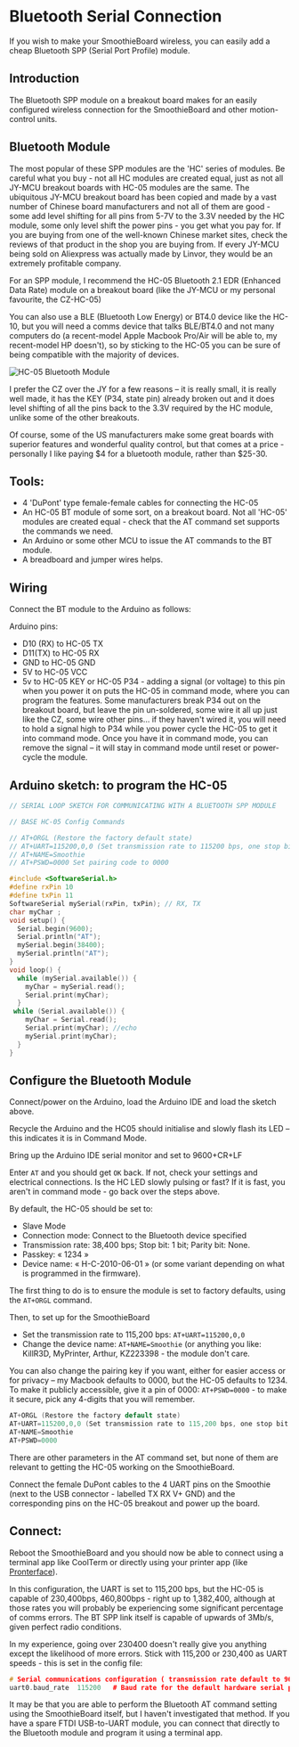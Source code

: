 
# Bluetooth Serial Connection

If you wish to make your SmoothieBoard wireless, you can easily add a cheap Bluetooth SPP (Serial Port Profile) module.

## Introduction

The Bluetooth SPP module on a breakout board makes for an easily configured wireless connection for the SmoothieBoard and other motion-control units. 

## Bluetooth Module

The most popular of these SPP modules are the 'HC' series of modules. Be careful what you buy - not all HC modules are created equal, just as not all JY-MCU breakout boards with HC-05 modules are the same. The ubiquitous JY-MCU breakout board has been copied and made by a vast number of Chinese board manufacturers and not all of them are good - some add level shifting for all pins from 5-7V to the 3.3V needed by the HC module, some only level shift the power pins - you get what you pay for. If you are buying from one of the well-known Chinese market sites, check the reviews of that product in the shop you are buying from. If every JY-MCU being sold on Aliexpress was actually made by Linvor, they would be an extremely profitable company.

For an SPP module, I recommend the HC-05 Bluetooth 2.1 EDR (Enhanced Data Rate) module on a breakout board (like the JY-MCU or my personal favourite, the CZ-HC-05)

You can also use a BLE (Bluetooth Low Energy) or BT4.0 device like the HC-10, but you will need a comms device that talks BLE/BT4.0 and not many computers do (a recent-model Apple Macbook Pro/Air will be able to, my recent-model HP doesn't), so by sticking to the HC-05 you can be sure of being compatible with the majority of devices. 

![HC-05 Bluetooth Module](/images/external/https.web.archive.org.web.20161013235353im.http.gd1.alicdn.com.bao.uploaded.i1.14767031049461097.t1rryxxzxkxxxxxxxx.0.item.pic.jpg.400x400.jpg.webp)

I prefer the CZ over the JY for a few reasons – it is really small, it is really well made, it has the KEY (P34, state pin) already broken out and it does level shifting of all the pins back to the 3.3V required by the HC module, unlike some of the other breakouts.

Of course, some of the US manufacturers make some great boards with superior features and wonderful quality control, but that comes at a price - personally I like paying $4 for a bluetooth module, rather than $25-30.

## Tools:

- 4 'DuPont' type female-female cables for connecting the HC-05
- An HC-05 BT module of some sort, on a breakout board. Not all 'HC-05' modules are created equal - check that the AT command set supports the commands we need.
- An Arduino or some other MCU to issue the AT commands to the BT module.
- A breadboard and jumper wires helps.

## Wiring

Connect the BT module to the Arduino as follows:

Arduino pins:
- D10 (RX) to HC-05 TX  
- D11(TX) to HC-05 RX 
- GND to HC-05 GND 
- 5V to HC-05 VCC 
- 5v to HC-05 KEY or HC-05 P34 -  adding a signal (or voltage) to this pin when you power it on puts the HC-05 in command mode, where you can program the features. Some manufacturers break P34 out on the breakout board, but leave the pin un-soldered, some wire it all up just like the CZ, some wire other pins… if they haven't wired it, you will need to hold a signal high to P34 while you power cycle the HC-05 to get it into command mode. Once you have it in command mode, you can remove the signal – it will stay in command mode until reset or power-cycle the module.

## Arduino sketch: to program the HC-05

```cpp
// SERIAL LOOP SKETCH FOR COMMUNICATING WITH A BLUETOOTH SPP MODULE

// BASE HC-05 Config Commands

// AT+ORGL (Restore the factory default state)
// AT+UART=115200,0,0 (Set transmission rate to 115200 bps, one stop bit and no parity bit)
// AT+NAME=Smoothie
// AT+PSWD=0000 Set pairing code to 0000

#include <SoftwareSerial.h>
#define rxPin 10
#define txPin 11
SoftwareSerial mySerial(rxPin, txPin); // RX, TX
char myChar ;
void setup() {
  Serial.begin(9600);   
  Serial.println("AT");
  mySerial.begin(38400);
  mySerial.println("AT");
}
void loop() {
  while (mySerial.available()) {
    myChar = mySerial.read();
    Serial.print(myChar);
  }
 while (Serial.available()) {
    myChar = Serial.read();
    Serial.print(myChar); //echo
    mySerial.print(myChar);
  }
}
```

## Configure the Bluetooth Module

Connect/power on the Arduino, load the Arduino IDE and load the sketch above.

Recycle the Arduino and the HC05 should initialise and slowly flash its LED – this indicates it is in Command Mode.

Bring up the Arduino IDE serial monitor and set to 9600+CR+LF

Enter `AT` and you should get `OK` back. If not, check your settings and electrical connections. Is the HC LED slowly pulsing or fast? If it is fast, you aren't in command mode - go back over the steps above.

By default, the HC-05 should be set to:

- Slave Mode
- Connection mode: Connect to the Bluetooth device specified
- Transmission rate: 38,400 bps; Stop bit: 1 bit; Parity bit: None.
- Passkey: « 1234 »
- Device name: « H-C-2010-06-01 » (or some variant depending on what is programmed in the firmware).

The first thing to do is to ensure the module is set to factory defaults, using the `AT+ORGL` command.

Then, to set up for the SmoothieBoard

- Set the transmission rate to 115,200 bps: `AT+UART=115200,0,0`
- Change the device name: `AT+NAME=Smoothie` (or anything you like: KillR3D, MyPrinter, Arthur, KZ223398 - the module don't care.

You can also change the pairing key if you want, either for easier access or for privacy – my Macbook defaults to 0000, but the HC-05 defaults to 1234. To make it publicly accessible, give it a pin of 0000: `AT+PSWD=0000` - to make it secure, pick any 4-digits that you will remember.

```cpp
AT+ORGL (Restore the factory default state)
AT+UART=115200,0,0 (Set transmission rate to 115,200 bps, one stop bit and no parity bit)
AT+NAME=Smoothie
AT+PSWD=0000
```

There are other parameters in the AT command set, but none of them are relevant to getting the HC-05 working on the SmoothieBoard.

Connect the female DuPont cables to the 4 UART pins on the Smoothie (next to the USB connector - labelled TX RX V+ GND) and the corresponding pins on the HC-05 breakout and power up the board.

## Connect:

Reboot the SmoothieBoard and you should now be able to connect using a terminal app like CoolTerm or directly using your printer app (like [Pronterface](pronterface.md)).

In this configuration, the UART is set to 115,200 bps, but the HC-05 is capable of 230,400bps, 460,800bps - right up to 1,382,400, although at those rates you will probably be experiencing some significant percentage of comms errors. The BT SPP link itself is capable of upwards of 3Mb/s, given perfect radio conditions.

In my experience, going over 230400 doesn't really give you anything except the likelihood of more errors. Stick with 115,200 or 230,400 as UART speeds - this is set in the config file:

```cpp
# Serial communications configuration ( transmission rate default to 9600 if undefined )  
uart0.baud_rate  115200   # Baud rate for the default hardware serial port
```

It may be that you are able to perform the Bluetooth AT command setting using the SmoothieBoard itself, but I haven't investigated that method. If you have a spare FTDI USB-to-UART module, you can connect that directly to the Bluetooth module and program it using a terminal app.
